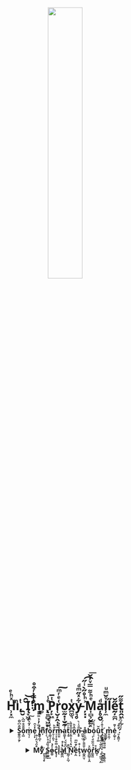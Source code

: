 <h1 align = "center">
  <img src = "https://avatars.githubusercontent.com/u/90175549?v=4", 
       width = 40%, 
       height = 40%
<br></br>
<p>H̹͓̼ͯͪͤiͭͫ,̯̬ ̆̑͝Į̞͖̞'̊̓̇ͬ͒̊͏̹̳͎̗̤̤̣m̧͇͚̣ ̨͍̻̘͖͍ͤ̾P̦̙͖ͭ̅r̜̮̦̭͎͓͑ͤͬͫ͠o̫̰͙͎̮̰x̪͚͉ͭy̵͉̥͋ͯ̋ͫͩ ̦͓̣͐ͪ̊̋̀ͥ̋͡M͎̻͕̮̳͔ͤͪ͌̿ͮ̓̌͞a̦̥̭̬ͩ͟l̹̼ͮ̌ͫͧl̋ḛ̦̼̪̋̆t͈̭͖͌̋</p>
</h1>
  
<h3 align = "center">
  <details>
    <summary>S̱̮͖͎̱̗͂ͧ͆̌̂o͙̻͌̆͋̂͆̀m̫͉̹ͥ̓̋ͯͫ̽͠e̩̜͙ͬͯ̂ͅ ̢͚͋ͫ̓̉̉̿i̵̯͔̜̻̝̒ņͫͫf͉̞ͧ͊o̞͇͉̹͙͓ͪͩ̒ͤ̏r͍͔̙̤̹ͮͪ͢m̴̤̼̱ͯ͑̔ͅͅa̫̳͓̜͑ͣ́ͩt̘̥̽̾̃ï̦̭̞͙̟͉̂̆͊̀ͅo̭̅̽ͪn̨̥̅ͧͭ̚ ̶̪͚̠̤̠̉å̠̠̱̺b̒͑͛̑o͔̙ͯ͗ͯ͐́u͔͉̘͕̳͊̌ṭ̭̱̥͇ͭ͒ͨ́͐ͨ ̬͇̳̰́m͍̠̭̹ͪe̦̳͕̦̽̍͌ ͍͙̭͚̦̊͒͠:̒̈́͆ͩ͆̉</summary>
    <table align = "center">
      <tr>
        <th>P͍̈́̍̿̇ͦrͦ̏̈og̻͠r̮̥̳̪͔͎̻͗̆̊͛̋̑̾ȃ̸͌̐ͪͥ̾ͭm̬̈́̿̀m̛͓̻ï̳͊ͧ̾̓ṋ̭͙̭͋̀̀͢ͅg̍ͮ̑͋ͮ̓͋̀ ̨̙̙̱̬̞̓l̨̤̬̫̞a̷͈̝̱͕̝͈̘ͮ̓͋̄̒̄n̗̖͉͊̑ͭ̅͟g͕͙͕͈̙̳̋ͅu̷̜̭͖̣͐̾͗̓̉̃a̻̬̯͎̥ͭ̀͐͊g̣̑̒e͕͍̪͙̽̉͝</th>
        <th>M̹͎͙̣̺̋y̪̖̑ͮ͑̇͂̀ ̯̦̱̯͍͈͔̃̊ͬͪḩ͍͈̭̭̭͚̓ͅö̻̯̜́b̲̙͉̜̲ͦ̐̿ͣ͟b̤͙̪̱̮̳ͮ̾͂͂͌̍ỉ̆e͎̲̣̣s̟</th>
      </tr>
      <tr>
        <td>P̫̠̦͆͑ͧͩ̿yt͓̥̱̖͕̮̬̅̐̈̓̕hͥ̀͊̿͌͞ö̗̠́ͧn̰ͧͬͣ̅🐍</td>
        <td>P̡̯̱̰͕͔ṙ̸̥̬̹ͩ͗ͦ̂̚o̟̙̲̟̪̟̗͐͑g̻̻ͤ̽̽́rͨ̔ͮ̚͢a̷̝̞̜̲̤̣̍̓̒ͦ͋m͏̰̫̲ͅm̧̲̦̬̰̯͍͎̐̋i̘̘̱̹͙ͩ̄ͤ͒ͅn̢̙̣ͅǧ̲̞̼̦̜
        <br></br> 
          D̼̳̓̃ͭ͠ŗ̲͚̰̟̲̰͊̅͊a̭ͫ̉ͥ͒̈͋̚ẇ͊̈́i̭͓̙̥͙͌͂̌͐ͥͪ̕ṋ̖͇̳̘̞͌͐̂̅̎̋͂g̺̰̲̞͕̲̲
        <br></br>
          M̸̯̰̠͍͎̯á͈̱͇̅̉͑̎ͣķ̞ͩͬ̍̉̓ͧ͋i̛̹̘̯̘̹̟̳̔̈n̠̪̭̳̤̕ͅg̼̗̹͓̦͍͕̿͛ͩ͑ ̌͑̀̈ͫb͍͓͖̹̘͚́e͇͌͟ͅa̧̙̻͇̘͙̙͆t̡̫̪̍ͦ̀̏̋̅͆s͍̹̯͉̖͉
        <br></br>
          ẁ͎̰̈́ͤ̋̍ͤͫả͍̻͈̗͕̱̂̉t͎̯̒͛c͉̖̖̻̯̖͐͝h̯̬̞̖̑̌̄̏̑̚͝ȋ̹̙n͚͕̥͚̪g͔̪͙̭͈̣͉͊ͥͧ̕ ̑͏̫͔͙͍͖ą͍͚͈͔͖̟̮̋͒n̻̻͙͇͍̯̾̓̚ͅi̦͕͈̿̃ͮ͛́ͮ͋m̴ͦ̾̓̌é̬</td>
      </tr>
    </table>
  </details>
</h3>
<h3 align = "center">
<details>
<summary>M̊̈́ͮ̈̾̐y͋͌҉͙̟̹͉̥ ̥̠͚͢S̮̳̰̩͗̏̋̍ͪͮo̷̱̮̍ͤ̉c̢̝̣͋̿̐̊̍̍̍į̄̔à̸̱͚̪ͨͨ̊ͅl̮͆ͩ̌́ ̻̰͔̙̪̩̑̈͊N͎ͭ̂̉ȅ̹̭ͬ͊̏ͫt̟͙ͥ̊w̼̰̭̫̜͛̄̈̌̀ͣö̱̪̳͎̟̭ͯr͇̱͖̉ͪ̈̌ͩͭk̸̰͓ͤ ̝̠̻̤͉̙̲̽̂̅ͨͩ̔̆̕:̪̱̻̱̲̰͕ͤ̾̂ͪ̐ ͙̩̦͈̝͔̊ͮ̉ͨ̉</summary>
<br>
<a href = "https://t.me/Proxy1Mallet" target="_blank">
<img src = "https://img.shields.io/badge/ᴛᴇʟᴇɢʀᴀᴍ-92000a?style=for-the-badge&logo=telegram&logoColor=red">
</br>
<a href = "https://discordapp.com/users/875370793100533862/" target="_blank">
<img src = "https://img.shields.io/badge/ᴅɪsᴄᴏʀᴅ-92000a?style=for-the-badge&logo=discord&logoColor=red">
<br>
</a>
</details>
</h3>
